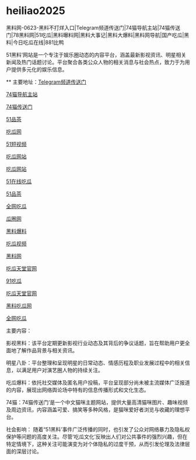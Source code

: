 # heiliao2025
黑料网-0623-黑料不打烊入口|Telegram频道传送门|74猫导航主站|74猫传送门|78黑料网|51吃瓜|黑料曝料网|黑料大事记|黑料大爆料|黑料网导航|国产吃瓜|黑料|今日吃瓜在线|881比鸭

51黑料’网站是一个专注于娱乐圈动态的内容平台，涵盖最新影视资讯、明星相关新闻及热门话题讨论。平台聚合各类公众人物的相关消息与社会热点，致力于为用户提供多元化的娱乐信息。

** 主要地址：<a href="https://74mao.com/">Telegram频道传送门</a>

<a href="https://74mao.com/">74猫导航主站</a>

<a href="https://74mao.com/">74猫传送门</a>

<a href="https://pc5-35.pages.dev/">51品茶</a>

<a href="https://cg1-39.pages.dev/">吃瓜网</a>

<a href="https://pc2-25.pages.dev/">51短视频</a>

<a href="https://cg1-35.pages.dev/">吃瓜网站</a>

<a href="https://cg1-27.pages.dev/">吃瓜网站</a>

<a href="https://cg10-34.pages.dev/">51在线吃瓜</a>

<a href="https://pc8-35.pages.dev/">51品茶</a>

<a href="https://cg4-21.pages.dev/">全网吃瓜</a>

<a href="https://cg6-21.pages.dev/">瓜圈网</a>

<a href="https://cg5-24.pages.dev/">黑料爆料</a>

<a href="https://cg9-07.pages.dev/">吃瓜视频</a>

<a href="https://heiliaowangjin.pages.dev/">黑料网</a>

<a href="https://cg7-34.pages.dev/">吃瓜天堂官网</a>

<a href="https://91chiguazhongxin.pages.dev/">91吃瓜</a>

<a href="https://cg7-35.pages.dev/">吃瓜天堂官网</a>

<a href="https://chiguaqunzhongde.pages.dev/">黑料吃瓜网</a>

<a href="https://cg4-36.pages.dev/">全网吃瓜</a>

主要内容：

影视黑料：该平台定期更新影视行业动态及其背后的争议话题，旨在帮助用户更全面地了解作品背景与相关资讯。

明星八卦：平台整理和呈现明星的日常动态、情感历程及职业发展过程中的相关信息，以满足用户对演艺圈人物的持续关注。

吃瓜爆料：依托社交媒体及匿名用户投稿，平台呈现部分尚未被主流媒体广泛报道的内容，展现出网络舆论场中特有的信息传播形式和文化生态。

74猫：74猫传送门’是一个中文猫咪主题网站，提供大量高清猫咪图片、趣味视频及周边资讯，内容涵盖可爱、搞笑等多种风格，是猫咪爱好者浏览与收藏的理想平台。

社会影响：
随着“51黑料’事件广泛传播的同时，也引发了公众对网络暴力及隐私权保护等问题的高度关注。尽管‘吃瓜文化’反映出人们对公共事件的强烈兴趣，但在特定情境下，这种关注可能演变为对个体隐私的过度干预，从而引发伦理及法律层面的深层讨论。
